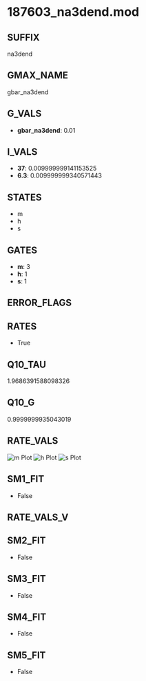 # 187603_na3dend.mod

## SUFFIX

na3dend

## GMAX_NAME

gbar_na3dend

## G_VALS

- **gbar_na3dend**: 0.01

## I_VALS

- **37**: 0.009999999141153525
- **6.3**: 0.009999999340571443

## STATES

- m
- h
- s

## GATES

- **m**: 3
- **h**: 1
- **s**: 1

## ERROR_FLAGS


## RATES

- True

## Q10_TAU

1.9686391588098326

## Q10_G

0.9999999935043019

## RATE_VALS

![m Plot](/Users/pbozelos/Dropbox/icg-Chai-Panos/supermodels/output_markdown_files/Na/187603_na3dend.mod/images/m.png)
![h Plot](/Users/pbozelos/Dropbox/icg-Chai-Panos/supermodels/output_markdown_files/Na/187603_na3dend.mod/images/h.png)
![s Plot](/Users/pbozelos/Dropbox/icg-Chai-Panos/supermodels/output_markdown_files/Na/187603_na3dend.mod/images/s.png)

## SM1_FIT

- False

## RATE_VALS_V

## SM2_FIT

- False

## SM3_FIT

- False

## SM4_FIT

- False

## SM5_FIT

- False

